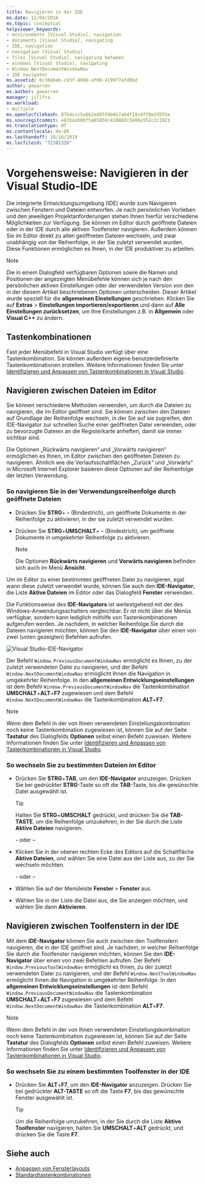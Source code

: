 ```yaml
---
title: Navigieren in der IDE
ms.date: 11/04/2016
ms.topic: conceptual
helpviewer_keywords:
- environments [Visual Studio], navigation
- documents [Visual Studio], navigating
- IDE, navigation
- navigation [Visual Studio]
- files [Visual Studio], navigating between
- windows [Visual Studio], navigating
- Window.NextDocumentWindowNav
- IDE navigator
ms.assetid: 6c36b6eb-c93f-496b-af08-4199f7afd8bd
author: gewarren
ms.author: gewarren
manager: jillfra
ms.workload:
- multiple
ms.openlocfilehash: 8764ccc5a662a40559b6b7ab4f19cdff0e2d555e
ms.sourcegitcommit: e82baa50bf5a65858c410882c2e86a552c2c1921
ms.translationtype: HT
ms.contentlocale: de-DE
ms.lasthandoff: 10/16/2019
ms.locfileid: "72381328"
---
```

# <a name="how-to-move-around-in-the-visual-studio-ide"></a>Vorgehensweise: Navigieren in der Visual Studio-IDE

Die integrierte Entwicklungsumgebung (IDE) wurde zum Navigieren zwischen Fenstern und Dateien entworfen. Je nach persönlichen Vorlieben und den jeweiligen Projektanforderungen stehen Ihnen hierfür verschiedene Möglichkeiten zur Verfügung. Sie können im Editor durch geöffnete Dateien oder in der IDE durch alle aktiven Toolfenster navigieren. Außerdem können Sie im Editor direkt zu allen geöffneten Dateien wechseln, und zwar unabhängig von der Reihenfolge, in der Sie zuletzt verwendet wurden. Diese Funktionen ermöglichen es Ihnen, in der IDE produktiver zu arbeiten.

> [!NOTE]
> Die in einem Dialogfeld verfügbaren Optionen sowie die Namen und Positionen der angezeigten Menübefehle können sich je nach den persönlichen aktiven Einstellungen oder der verwendeten Version von den in der diesem Artikel beschriebenen Optionen unterscheiden. Dieser Artikel wurde speziell für die **allgemeinen Einstellungen** geschrieben. Klicken Sie auf **Extras** > **Einstellungen importieren/exportieren** und dann auf **Alle Einstellungen zurücksetzen**, um Ihre Einstellungen z.B. in **Allgemein** oder **Visual C++** zu ändern.

## <a name="keyboard-shortcuts"></a>Tastenkombinationen

Fast jeder Menübefehl in Visual Studio verfügt über eine Tastenkombination. Sie können außerdem eigene benutzerdefinierte Tastenkombinationen erstellen. Weitere Informationen finden Sie unter [Identifizieren und Anpassen von Tastenkombinationen in Visual Studio](../ide/identifying-and-customizing-keyboard-shortcuts-in-visual-studio.md).

## <a name="navigate-among-files-in-the-editor"></a>Navigieren zwischen Dateien im Editor

Sie können verschiedene Methoden verwenden, um durch die Dateien zu navigieren, die im Editor geöffnet sind. Sie können zwischen den Dateien auf Grundlage der Reihenfolge wechseln, in der Sie auf sie zugreifen, den IDE-Navigator zur schnellen Suche einer geöffneten Datei verwenden, oder zu bevorzugte Dateien an die Registerkarte anheften, damit sie immer sichtbar sind.

Die Optionen „Rückwärts navigieren“ und „Vorwärts navigieren“ ermöglichen es Ihnen, im Editor zwischen den geöffneten Dateien zu navigieren. Ähnlich wie die Verlaufsschaltflächen „Zurück“ und „Vorwärts“ in Microsoft Internet Explorer basieren diese Optionen auf der Reihenfolge der letzten Verwendung.

### <a name="to-move-through-open-files-in-order-of-use"></a>So navigieren Sie in der Verwendungsreihenfolge durch geöffnete Dateien

- Drücken Sie **STRG**+ **-** (Bindestrich), um geöffnete Dokumente in der Reihenfolge zu aktivieren, in der sie zuletzt verwendet wurden.

- Drücken Sie **STRG**+**UMSCHALT**+ **-** (Bindestrich), um geöffnete Dokumente in umgekehrter Reihenfolge zu aktivieren.

    > [!NOTE]
    > Die Optionen **Rückwärts navigieren** und **Vorwärts navigieren** befinden sich auch im Menü **Ansicht**.

Um im Editor zu einer bestimmten geöffneten Datei zu navigieren, egal wann diese zuletzt verwendet wurde, können Sie auch den **IDE-Navigator**, die Liste **Aktive Dateien** im Editor oder das Dialogfeld **Fenster** verwenden.

Die Funktionsweise des **IDE-Navigators** ist weitestgehend mit der des Windows-Anwendungsschalters vergleichbar. Er ist nicht über die Menüs verfügbar, sondern kann lediglich mithilfe von Tastenkombinationen aufgerufen werden. Je nachdem, in welcher Reihenfolge Sie durch die Dateien navigieren möchten, können Sie den **IDE-Navigator** über einen von zwei (unten gezeigten) Befehlen aufrufen.

![Visual Studio-IDE-Navigator](../ide/media/vs2015_ide_navigator.png)

Der Befehl `Window.PreviousDocumentWindowNav` ermöglicht es Ihnen, zu der zuletzt verwendeten Datei zu navigieren, und der Befehl `Window.NextDocumentWindowNav` ermöglicht Ihnen die Navigation in umgekehrter Reihenfolge. In den **allgemeinen Entwicklungseinstellungen** ist dem Befehl `Window.PreviousDocumentWindowNav` die Tastenkombination **UMSCHALT**+**ALT**+**F7** zugewiesen und dem Befehl `Window.NextDocumentWindowNav` die Tastenkombination **ALT**+**F7**.

> [!NOTE]
> Wenn dem Befehl in der von Ihnen verwendeten Einstellungskombination noch keine Tastenkombination zugewiesen ist, können Sie auf der Seite **Tastatur** des Dialogfelds **Optionen** selbst einen Befehl zuweisen. Weitere Informationen finden Sie unter [Identifizieren und Anpassen von Tastenkombinationen in Visual Studio](../ide/identifying-and-customizing-keyboard-shortcuts-in-visual-studio.md).

### <a name="to-switch-to-specific-files-in-the-editor"></a>So wechseln Sie zu bestimmten Dateien im Editor

- Drücken Sie **STRG**+**TAB**, um den **IDE-Navigator** anzuzeigen. Drücken Sie bei gedrückter **STRG**-Taste so oft die **TAB**-Taste, bis die gewünschte Datei ausgewählt ist.

    > [!TIP]
    > Halten Sie **STRG**+**UMSCHALT** gedrückt, und drücken Sie die **TAB-TASTE**, um die Reihenfolge umzukehren, in der Sie durch die Liste **Aktive Dateien** navigieren.

    \- oder –

- Klicken Sie in der oberen rechten Ecke des Editors auf die Schaltfläche **Aktive Dateien**, und wählen Sie eine Datei aus der Liste aus, zu der Sie wechseln möchten.

    \- oder –

- Wählen Sie auf der Menüleiste **Fenster** > **Fenster** aus.

- Wählen Sie in der Liste die Datei aus, die Sie anzeigen möchten, und wählen Sie dann **Aktivieren**.

## <a name="navigate-among-tool-windows-in-the-ide"></a>Navigieren zwischen Toolfenstern in der IDE

Mit dem **IDE-Navigator** können Sie auch zwischen den Toolfenstern navigieren, die in der IDE geöffnet sind. Je nachdem, in welcher Reihenfolge Sie durch die Toolfenster navigieren möchten, können Sie den **IDE-Navigator** über einen von zwei Befehlen aufrufen. Der Befehl `Window.PreviousToolWindowNav` ermöglicht es Ihnen, zu der zuletzt verwendeten Datei zu navigieren, und der Befehl `Window.NextToolWindowNav` ermöglicht Ihnen die Navigation in umgekehrter Reihenfolge. In den **allgemeinen Entwicklungseinstellungen** ist dem Befehl `Window.PreviousDocumentWindowNav` die Tastenkombination **UMSCHALT**+**ALT**+**F7** zugewiesen und dem Befehl `Window.NextDocumentWindowNav` die Tastenkombination **ALT**+**F7**.

> [!NOTE]
> Wenn dem Befehl in der von Ihnen verwendeten Einstellungskombination noch keine Tastenkombination zugewiesen ist, können Sie auf der Seite **Tastatur** des Dialogfelds **Optionen** selbst einen Befehl zuweisen. Weitere Informationen finden Sie unter [Identifizieren und Anpassen von Tastenkombinationen in Visual Studio](../ide/identifying-and-customizing-keyboard-shortcuts-in-visual-studio.md).

### <a name="to-switch-to-a-specific-tool-window-in-the-ide"></a>So wechseln Sie zu einem bestimmten Toolfenster in der IDE

- Drücken Sie **ALT**+**F7**, um den **IDE-Navigator** anzuzeigen. Drücken Sie bei gedrückter **ALT-TASTE** so oft die Taste **F7**, bis das gewünschte Fenster ausgewählt ist.

    > [!TIP]
    > Um die Reihenfolge umzukehren, in der Sie durch die Liste **Aktive Toolfenster** navigieren, halten Sie **UMSCHALT**+**ALT** gedrückt, und drücken Sie die Taste **F7**.

## <a name="see-also"></a>Siehe auch

- [Anpassen von Fensterlayouts](../ide/customizing-window-layouts-in-visual-studio.md)
- [Standardtastenkombinationen](../ide/default-keyboard-shortcuts-in-visual-studio.md)